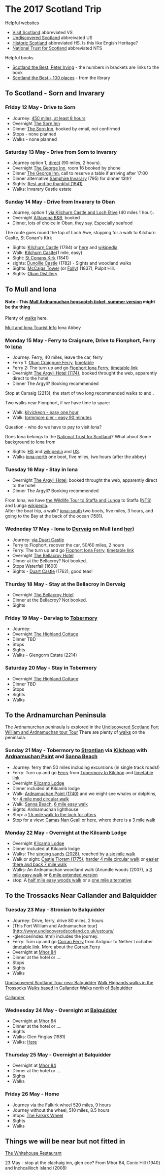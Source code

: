 # The 2017 Scotland Trip

Helpful websites
 - [Visit Scotland](https://www.visitscotland.com/) abbreviated VS
 - [Undiscovered Scotland]() abbreivated US
 - [Historic Scotland](https://www.historicenvironment.scot/) abbreviated HS. Is this like Engish Heritage?
 - [National Trust for Scotland](http://www.nts.org.uk/Home/) abbreviated NTS


Helpful books
 - [Scotland the Best, Peter Irving](https://www.harpercollins.co.uk/9780007559343/scotland-the-best) - the numbers in brackets are links to the book
 - [Scotland the Best - 100 places](https://www.harpercollins.co.uk/9780007559374/scotland-the-best-100-places) - from the library

## To Scotland - Sorn and Invarary 

### Friday 12 May - Drive to Sorn
 - Journey: [450 miles, at least 8 hours](https://www.google.co.uk/maps/dir/Sorn+Inn,+35+Main+St,+Sorn,+Mauchline+KA5+6HU/BN11+4LL,+Boundary+Rd,+Worthing/@53.1092323,-6.4859641,6z/data=!3m1!4b1!4m14!4m13!1m5!1m1!1s0x48882f56aa1e2b19:0x5ce55b585cb7fcfe!2m2!1d-4.2905171!2d55.5107889!1m5!1m1!1s0x4875a28cc6d2adb3:0x85f881ef56c75346!2m2!1d-0.3894485!2d50.8101466!3e0)
 - Overnight [The Sorn Inn](http://sorninn.com)
 - Dinner [The Sorn Inn](http://sorninn.com), booked by email, not confirmed
 - Stops - none planned
 - Walks - none planned

### Saturday 13 May - Drive from Sorn to Invarary
 - Journey option 1, [direct](https://www.google.co.uk/maps/dir/Sorn+Inn,+35+Main+St,+Sorn,+Mauchline+KA5+6HU/George+Hotel,+Main+Street+East,+Inveraray/@55.890312,-5.0030756,9z/data=!3m1!4b1!4m14!4m13!1m5!1m1!1s0x48882f56aa1e2b19:0x5ce55b585cb7fcfe!2m2!1d-4.2905171!2d55.5107889!1m5!1m1!1s0x48890cfe8f77e985:0xd91d1340fdb81cee!2m2!1d-5.0726322!2d56.2303147!3e0) (90 miles, 2 hours).
 - Overnight [The George Inn](http://www.thegeorgehotel.co.uk), room 16 booked by phone
 - Dinner [The George Inn](http://www.thegeorgehotel.co.uk), call to reserve a table if arriving after 17:00
 - Dinner alternative [Samphire Invarary](http://samphireseafood.com/) (795) for dinner 13th?
 - Sights: [Rest and be thankful (1641)](http://www.scotlandinfo.eu/rest-and-be-thankful-on-the-a83/)
 - Walks: Invarary Castle estate

### Sunday 14 May - Drive from Invarary to Oban
 - Journey, option 1 [via Kilchurn Castle and Loch Etive](https://www.google.co.uk/maps/dir/George+Hotel,+Main+Street+East,+Inveraray/Alltavona+House,+Corran+Esplanade,+Oban+PA34+5AQ/@56.3448102,-5.3875457,11z/data=!3m1!4b1!4m14!4m13!1m5!1m1!1s0x48890cfe8f77e985:0xd91d1340fdb81cee!2m2!1d-5.0726322!2d56.2303147!1m5!1m1!1s0x4889677357a99e41:0xce3a230d2e0d3bd1!2m2!1d-5.4823198!2d56.4214632!3e0) (40 miles 1 hour).
 - Overnight [Alltavona B&B](http://alltavona.co.uk), booked
 - Dinner, lots of choice in Oban, they say. Especially seafood
 
 The route goes round the top of Loch Awe, stopping for a walk to Kilchurn Caslte, St Conan's Kirk
 - Sights: [Kilchurn Castle](http://www.undiscoveredscotland.co.uk/lochawe/kilchurncastle/) (1784) or [here](https://www.historicenvironment.scot/visit-a-place/places/kilchurn-castle/) and [wikipedia](https://en.wikipedia.org/wiki/Kilchurn_Castle)
 - Walk: [Kilchurn Caslte](https://www.walkhighlands.co.uk/argyll/kilchurn-castle.shtml)(1 mile, easy)
 - Sight: [St Conans Kirk](https://www.visitscotland.com/info/see-do/st-conans-kirk-p995981) (1841)
 - sights: [Dunollie Castle](http://www.dunollie.org/) (1782) - Sights and woodland walks
 - Sights: [McCaigs Tower](https://www.visitscotland.com/info/see-do/mccaigs-tower-p255141) (or [Folly](https://en.wikipedia.org/wiki/McCaig's_Tower)) (1837), Pulpit Hill.
 - Sights: [Oban Distillery](https://www.discovering-distilleries.com/oban/)

## To Mull and Iona

#### Note - This [Mull Ardnamuchan hopscotch ticket, summer version](https://www.calmac.co.uk/article/2659/Hopscotch-21-Mull--Ardnamurchan) might be the thing

Plenty of [walks](https://www.walkhighlands.co.uk/mull/) here.

[Mull and Iona Tourist Info](http://www.isle-of-mull.net/)
Iona Abbey

### Monday 15 May - Ferry to Craignure, Drive to Fionphort, Ferry to [Iona](http://www.welcometoiona.com/) 
 - Journey: Ferry, 40 miles, leave the car, ferry
 - Ferry 1: [Oban Craignure Ferry](https://www.calmac.co.uk/oban-craignure-mull-ferry-summer-timetable), [timetable](https://www.argyll-bute.gov.uk/oban-craignure-ferry-timetable)
 - Ferry 2: The turn up and go [Fiophort Iona Ferry](https://www.calmac.co.uk/fionnphort-iona-iona-ferry-summer-timetable), [timetable link](https://www.argyll-bute.gov.uk/fionnphort-iona-ferry-timetable)
 - Overnight [The Argyll Hotel (1174)](http://argyllhoteliona.co.uk), booked throught the web, apparently direct to the hotel
 - Dinner The Argyll? Booking recommended

 Stop at Carsaig (2213), the start of two long recommended walks to []() and [](). 

 Two walks near Fionphort, if we have time to spare: 
 - Walk: [kilvickeon - easy one hour](https://www.walkhighlands.co.uk/mull/kilvickeon.shtml)
 - Walk: [tormmore pier - easy 90 minutes](https://www.walkhighlands.co.uk/mull/fionnphort.shtml)

 Question - who do we have to pay to visit Iona?

 Does Iona belongs to the [National Trust for Scotland](http://www.nts.org.uk/Property/Iona/)? What about 
 Some background to Iona from 
 - Sights: [HS](https://www.historicenvironment.scot/visit-a-place/places/iona-abbey-and-nunnery/) and [wikipedia](https://en.wikipedia.org/wiki/Iona_Abbey) and [US](http://www.undiscoveredscotland.co.uk/iona/abbey/). 
 - Walks [iona-north](https://www.walkhighlands.co.uk/mull/iona-north.shtml) one boot, five miles, two hours (after the abbey)

### Tuesday 16 May - Stay in Iona
 - Overnight [The Argyll Hotel](http://argyllhoteliona.co.uk), booked throught the web, apparently direct to the hotel
 - Dinner The Argyll? Booking recommended

 From Iona, we have [the Wildlife Tour to Staffa and Lunga](http://www.staffatours.com/boat-tours/departs-fionnphort-mull-and-iona/staffa-treshnish-isles-wildlife-tour/) to Staffa ([NTS](http://www.nts.org.uk/Property/Staffa-National-Nature-Reserve/)) and Lunga [wikipedia](https://en.wikipedia.org/wiki/Lunga,_Treshnish_Isles).  
 After the boat trip, a walk?  [iona-south](https://www.walkhighlands.co.uk/mull/iona-south.shtml) two boots, five miles, 3 hours, and going to the Bay at the back of the ocean (1581).

### Wedneday  17 May - Iona to [Dervaig](http://www.isle-of-mull.net/locations/villages/dervaig/) on Mull (and [her](http://www.undiscoveredscotland.co.uk/mull/dervaig/))
 - Journey: [via Duart Castle](https://www.google.co.uk/maps/dir/Fionnphort+Car+Park/Dervaig/Duart+Castle,+Isle+of+Mull+PA64+6AP/@56.4508479,-6.2897827,10z/data=!3m1!4b1!4m20!4m19!1m5!1m1!1s0x488bbcb0e7fd95af:0x647d0b1d23937094!2m2!1d-6.3655073!2d56.3240597!1m5!1m1!1s0x488bf2aa75be1881:0xd29bb8ab37d5c547!2m2!1d-6.1851779!2d56.588386!1m5!1m1!1s0x488be00c6de9aaab:0x1d2b51bbc3088c26!2m2!1d-5.6551997!2d56.4561763!3e0) 
 - Ferry to Fiophort, recover the car, 50/60 miles, 2 hours
 - Ferry: The turn up and go [Fiophort Iona Ferry](https://www.calmac.co.uk/fionnphort-iona-iona-ferry-summer-timetable), [timetable link](https://www.argyll-bute.gov.uk/fionnphort-iona-ferry-timetable)
 - Overnight [The Bellacroy Hotel](http://www.thebellachroy.co.uk)
 - Dinner at the Bellacroy? Not booked.
 - Stops Waterfall (1600)
 - Sights - [Duart Castle](http://www.duartcastle.com/) (1762), good teas!


### Thurday 18 May - Stay at the Bellacroy in Dervaig
 - Overnight [The Bellacroy Hotel](http://www.thebellachroy.co.uk)
 - Dinner at the Bellacroy? Not booked.
 - Sights

### Friday 19 May - Derviag to [Tobermory](http://www.tobermory.co.uk/)
 - Journey: 
 - Overnight [The Highland Cottage](http://www.highlandcottage.co.uk)
 - Dinner TBD
 - Stops
 - Sights
 - Walks - Glengorm Estate (2214)
 
### Saturday 20 May - Stay in Tobermory
 - Overnight [The Highland Cottage](http://www.highlandcottage.co.uk)
 - Dinner TBD
 - Stops
 - Sights
 - Walks

## To the Ardnamurchan Peninsula

The Ardnamurchan peninsula is explored in the [Undiscovered Scotland Fort William and Ardnamuchan tour Tour](http://www.undiscoveredscotland.co.uk/ustours/fortwilliam-ardnamurchan/index.html)
There are plenty of [walks](https://www.walkhighlands.co.uk/fortwilliam/ardnamurchan.shtml) on the peninsula.

### Sunday 21 May - Tobermory to [Strontian](http://www.undiscoveredscotland.co.uk/strontian/strontian/index.html) via [Kilchoan](http://www.undiscoveredscotland.co.uk/kilchoan/kilchoan/index.html) with [Ardnamuchan Point](http://www.undiscoveredscotland.co.uk/kilchoan/ardnamurchanpoint/index.html) and [Sanna Beach](http://www.undiscoveredscotland.co.uk/kilchoan/sanna/index.html)
 - Journey: ferry then 50 miles including excursions (in single track roads!)
 - Ferry: Turn up and go [Ferry](http://www.undiscoveredscotland.co.uk/mull/tobermoryferry/index.html) from [Tobermory to Kilchon](https://www.calmac.co.uk/tobermory-kilchoan-ardnamurchan-mull-ferry-summer-timetable) and [timetable link](https://www.argyll-bute.gov.uk/tobermory-kilchoan-ferry-timetable)
 - Overnight [Kilcamb Lodge](https://www.kilcamblodge.co.uk/)
 - Dinner included at Kilcamb lodge
 - Walk: [Ardnamuchan Point (1740)](http://www.undiscoveredscotland.co.uk/kilchoan/ardnamurchanpoint/index.html) and we might see whales or dolphins, for [4 mile med circular walk](https://www.walkhighlands.co.uk/fortwilliam/ardnamurchanpoint.shtml)
 - Walk: [Sanna Beach](http://www.undiscoveredscotland.co.uk/kilchoan/sanna/index.html), [6 mile easy walk](https://www.walkhighlands.co.uk/fortwilliam/singingsands.shtml)
 - Signts: Ardnamuchan lighthouse
 - Stop: a [1.5 mile walk to the loch for otters](https://www.walkhighlands.co.uk/fortwilliam/ardairigh.shtml)
 - Stop for a view: [Camas Nan Geall](http://www.wildlochaber.com/ardnamurchan/walking/camas-nan-geall) or [here](https://canmore.org.uk/site/22350/camas-nan-geall-cladh-chiarain), where there is a [3 mile walk](https://www.walkhighlands.co.uk/fortwilliam/camasnangeall.shtml)

### Monday 22 May - Overnight at the Kilcamb Lodge
 - Overnight [Kilcamb Lodge](https://www.kilcamblodge.co.uk/)
 - Dinner included at Kilcamb lodge
 - Walks: The [singing sands (2028)](http://www.wildlochaber.com/ardnamurchan/walking/kentra-bay-and-singing-sands), reached by [a six mile walk](https://www.walkhighlands.co.uk/fortwilliam/singingsands.shtml)
 - Walk or sight: [Castle Tioram (1775)](http://www.undiscoveredscotland.co.uk/acharacle/castletioram/index.html), [harder 4 mile circular walk](https://www.walkhighlands.co.uk/fortwilliam/castletioram.shtml) or [easier there and back 7 mile walk](https://www.walkhighlands.co.uk/fortwilliam/silver-walk.shtml)
 - Walks: An Ardnamuchan woodland walk (Ariundle woods (2007), a [3 mile easy walk](https://www.walkhighlands.co.uk/fortwilliam/ariundle-oakwoods.shtml) or [6 mile extended version](https://www.walkhighlands.co.uk/maps/map3_14fw.shtml)
 - stop: A [half mile easy woods walk](https://www.walkhighlands.co.uk/fortwilliam/saileannancuileag.shtml) or a [one mile alternative](https://www.walkhighlands.co.uk/fortwilliam/salen.shtml)

## To the Trossacks Near Callander and Balquidder

### Tuesday 23 May - Stronian to Balquidder
 - Journey: Drive, ferry, drive 80 miles, 2 hours
 - [This Fort William and Ardnamuchan tour](http://www.undiscoveredscotland.co.uk/ustours/
 - -glencoe/index.html) includes the journey.
 - Ferry: Turn up and go [Corran Ferry](https://www.calmac.co.uk/article/3124/Corran-Ferry) from Ardgour to Nether Lochaber [timetable link](https://www.argyll-bute.gov.uk/corran-ferry-timetable). More about the [Corran Ferry](http://www.undiscoveredscotland.co.uk/corran/corranferry/index.html)
 - Overnight at [Mhor 84](http://mhor.net/mhor-84-motel/)
 - Dinner at the hotel or ....
 - Stops
 - Sights
 - Walks 
 
[Undiscovered Scotland Tour near Balquidder](http://www.undiscoveredscotland.co.uk/ustours/pitlochry-rannoch/index.html)
[Walk Highands walks in the Trossocks](https://www.walkhighlands.co.uk/lochlomond/)
[Walks based in Callander](https://www.walkhighlands.co.uk/lochlomond/trossachs.shtml)
[Walks north of Balquidder](https://www.walkhighlands.co.uk/lochlomond/strathyre-lochearnhead.shtml)

[Callander](http://www.undiscoveredscotland.co.uk/callander/callander/index.html)

### Wednesday 24 May - Overnight at [Balquidder](http://www.undiscoveredscotland.co.uk/balquhidder/balquhidder/index.html)
 - Overnight at [Mhor 84](http://mhor.net/mhor-84-motel/)
 - Dinner at the hotel or ....
 - Sights
 - Walks: Glen Finglas (1981) 
 - Walks: [Here](https://www.walkhighlands.co.uk/lochlomond/arrochar.shtml)

### Thursday 25 May - Overnight at Balquidder
 - Overnight at [Mhor 84](http://mhor.net/mhor-84-motel/)
 - Dinner at the hotel or ....
 - Sights
 - Walks

### Friday 26 May - Home
 - Journey via the Falkirk wheel 520 miles, 9 hours
 - Journey without the wheel, 510 miles, 8.5 hours
 - Stops: [The Falkirk Wheel](https://www.scottishcanals.co.uk/falkirk-wheel/plan-your-visit/)
 - Sights
 - Walks

## Things we will be near but not fitted in
  
[The Whitehouse Restaurant](http://www.thewhitehouserestaurant.co.uk/)

23 May - stop at the clachaig inn, glen coe?
From Mhor 84, Conic Hill (1940) and Inchcailloch Island (2008)

